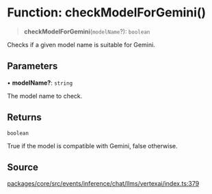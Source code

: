 # Function: checkModelForGemini()

> **checkModelForGemini**(`modelName`?): `boolean`

Checks if a given model name is suitable for Gemini.

## Parameters

• **modelName?**: `string`

The model name to check.

## Returns

`boolean`

True if the model is compatible with Gemini, false otherwise.

## Source

[packages/core/src/events/inference/chat/llms/vertexai/index.ts:379](https://github.com/VictorS67/encre/blob/c09849eb59af073bf23be826a912f2ba4f635f93/packages/core/src/events/inference/chat/llms/vertexai/index.ts#L379)
